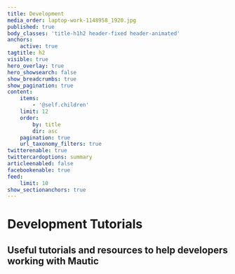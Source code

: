 ```yaml
---
title: Development
media_order: laptop-work-1148958_1920.jpg
published: true
body_classes: 'title-h1h2 header-fixed header-animated'
anchors:
    active: true
tagtitle: h2
visible: true
hero_overlay: true
hero_showsearch: false
show_breadcrumbs: true
show_pagination: true
content:
    items:
        - '@self.children'
    limit: 12
    order:
        by: title
        dir: asc
    pagination: true
    url_taxonomy_filters: true
twitterenable: true
twittercardoptions: summary
articleenabled: false
facebookenable: true
feed:
    limit: 10
show_sectionanchors: true
---
```


# Development Tutorials
## Useful tutorials and resources to help developers working with Mautic
